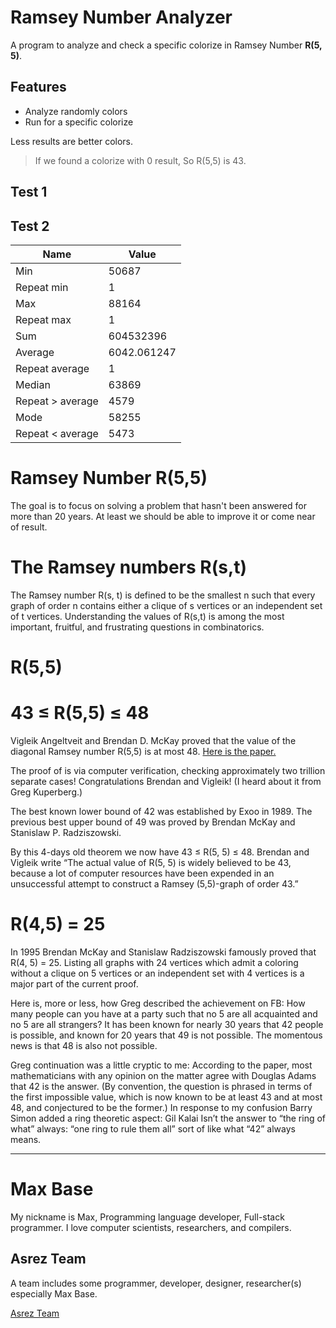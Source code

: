# Ramsey Number Analyzer

A program to analyze and check a specific colorize in Ramsey Number **R(5, 5)**.

## Features

- Analyze randomly colors
- Run for a specific colorize

Less results are better colors.

> If we found a colorize with 0 result, So R(5,5) is 43.

## Test 1

## Test 2

| Name  | Value |
| ----- | ---- | 
| Min |	50687 |
| Repeat min |	1 |
| Max |	88164 |
| Repeat max | 	1 |
| Sum | 	604532396 |
| Average |	6042.061247 |
| Repeat average |	1 |
| Median | 	63869 |
| Repeat > average |	4579 |
| Mode |	58255 |
| Repeat < average	| 5473 |


# Ramsey Number R(5,5)

The goal is to focus on solving a problem that hasn't been answered for more than 20 years.
At least we should be able to improve it or come near of result.

# The Ramsey numbers R(s,t)

The Ramsey number R(s, t) is defined to be the smallest n such that every graph of order n contains either a clique of s vertices or an independent set of t vertices. Understanding the values of R(s,t) is among the most important, fruitful, and frustrating questions in combinatorics.

# R(5,5)

# 43 ≤ R(5,5) ≤ 48

Vigleik Angeltveit and  Brendan D. McKay proved that the value of the diagonal Ramsey number R(5,5) is at most 48. [Here is the paper.](https://arxiv.org/abs/1703.08768)

The proof of  is via computer verification, checking approximately two trillion separate cases! Congratulations Brendan and Vigleik! (I heard about it from Greg Kuperberg.)

The best known lower bound of 42 was established  by Exoo in 1989.  The previous best upper bound of 49 was proved by Brendan McKay and Stanislaw P. Radziszowski.

By this 4-days old theorem we now have 43 ≤ R(5, 5) ≤ 48. Brendan and Vigleik write “The actual value of R(5, 5) is widely believed to be 43, because a lot of computer resources have been expended in an unsuccessful attempt to construct a Ramsey (5,5)-graph of order 43.” 

# R(4,5) = 25

In 1995 Brendan McKay and Stanislaw Radziszowski famously proved that R(4, 5) = 25. Listing all graphs with 24 vertices which admit a coloring without a clique on 5 vertices or an independent set with 4 vertices is a major part of the current proof.

Here is, more or less,  how Greg described the achievement on FB: How many people can you have at a party such that no 5 are all acquainted and no 5 are all strangers? It has been known for nearly 30 years that 42 people is possible, and known for 20 years that 49 is not possible. The momentous news  is that 48 is also not possible.

Greg continuation was a little cryptic to me: According to the paper, most mathematicians with any opinion on the matter agree with Douglas Adams that 42 is the answer. (By convention, the question is phrased in terms of the first impossible value, which is now known to be at least 43 and at most 48, and conjectured to be the former.) In response to my confusion Barry Simon added a ring theoretic aspect:  Gil Kalai Isn’t the answer to “the ring of what” always: “one ring to rule them all” sort of like what “42” always means. 

---------

# Max Base

My nickname is Max, Programming language developer, Full-stack programmer. I love computer scientists, researchers, and compilers.

## Asrez Team

A team includes some programmer, developer, designer, researcher(s) especially Max Base.

[Asrez Team](https://www.asrez.com/)

